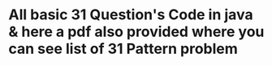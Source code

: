# All basic 31 Question's Code in java & here a pdf also provided where you can see list of 31 Pattern problem  
